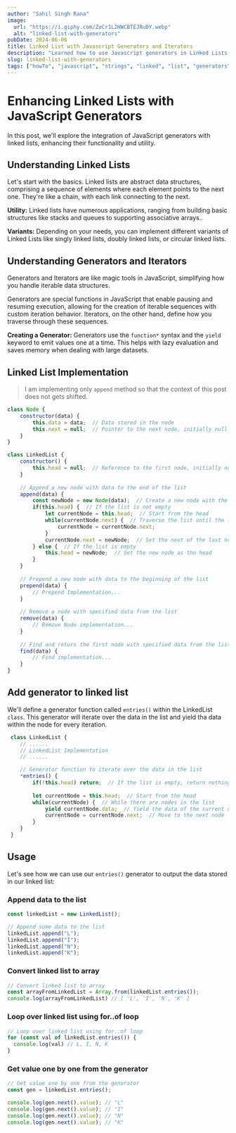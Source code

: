 ```yaml
---
author: "Sahil Singh Rana"
image:
  url: "https://i.giphy.com/ZoCr1L2HWCBTEJRuDY.webp"
  alt: "linked-list-with-generators"
pubDate: 2024-06-06
title: Linked List with Javascript Generators and Iterators
description: "Learned how to use Javascript generators in Linked Lists."
slug: linked-list-with-generators
tags: ["howTo", "javascript", "strings", "linked", "list", "generators", "iterators", "js"]
---
```


# Enhancing Linked Lists with JavaScript Generators

In this post, we'll explore the integration of JavaScript generators with linked lists, enhancing their functionality and utility.

## Understanding Linked Lists
Let's start with the basics. Linked lists are abstract data structures, comprising a sequence of elements where each element points to the next one. They're like a chain, with each link connecting to the next.

**Utility:**  Linked lists have numerous applications, ranging from building basic structures like stacks and queues to supporting associative arrays..

**Variants:** Depending on your needs, you can implement different variants of Linked Lists like singly linked lists, doubly linked lists, or circular linked lists.

## Understanding Generators and Iterators
Generators and Iterators are like magic tools in JavaScript, simplifying how you handle iterable data structures.

Generators are special functions in JavaScript that enable pausing and resuming execution, allowing for the creation of iterable sequences with custom iteration behavior. Iterators, on the other hand, define how you traverse through these sequences.

**Creating a Generator:** Generators use the ```function*``` syntax and the ```yield``` keyword to emit values one at a time. This helps with lazy evaluation and saves memory when dealing with large datasets.

## Linked List Implementation
> I am implementing only ```append``` method so that the context of this post does not gets shifted.

```javascript
class Node {
    constructor(data) {
        this.data = data;  // Data stored in the node
        this.next = null;  // Pointer to the next node, initially null
    }
}

class LinkedList {
    constructor() {
        this.head = null;  // Reference to the first node, initially null (empty list)
    }
    
    // Append a new node with data to the end of the list
    append(data) {
        const newNode = new Node(data);  // Create a new node with the provided data
        if(this.head) {  // If the list is not empty
            let currentNode = this.head;  // Start from the head
            while(currentNode.next) {  // Traverse the list until the last node
                currentNode = currentNode.next;
            }
            currentNode.next = newNode;  // Set the next of the last node to the new node
        } else {  // If the list is empty
            this.head = newNode;  // Set the new node as the head
        }
    }
    
    // Prepend a new node with data to the beginning of the list
    prepend(data) {
        // Prepend Implementation...
    }
    
    // Remove a node with specified data from the list
    remove(data) {
        // Remove Node implementation...
    }
    
    // Find and return the first node with specified data from the list
    find(data) {
        // Find implementation...
    }
}
```

## Add generator to linked list

We'll define a generator function called ```entries()``` within the LinkedList ```class```. This generator will iterate over the data in the list and yield tha data within the node for every iteration.

```javascript
 class LinkedList {
    // ...... 
    // LinkedList Implementation
    // ......

    // Generator function to iterate over the data in the list
    *entries() {
        if(!this.head) return;  // If the list is empty, return nothing
        
        let currentNode = this.head;  // Start from the head
        while(currentNode) {  // While there are nodes in the list
            yield currentNode.data;  // Yield the data of the current node
            currentNode = currentNode.next;  // Move to the next node
        }
    }
 }
```


## Usage

Let's see how we can use our ```entries()``` generator to output the data stored in our linked list:

### Append data to the list
```javascript
const linkedList = new LinkedList();

// Append some data to the list
linkedList.append("L");
linkedList.append("I");
linkedList.append("N");
linkedList.append("K");

```

### Convert linked list to array
```javascript
// Convert linked list to array
const arrayFromLinkedList = Array.from(linkedList.entries());  
console.log(arrayFromLinkedList) // [ 'L', 'I', 'N', 'K' ]
```

### Loop over linked list using for..of loop
```javascript
// Loop over linked list using for..of loop
for (const val of linkedList.entries()) {
  console.log(val) // L, I, N, K
}
```

### Get value one by one from the generator
```javascript
// Get value one by one from the generator
const gen = linkedList.entries();

console.log(gen.next().value); // "L"
console.log(gen.next().value); // "I"
console.log(gen.next().value); // "N"
console.log(gen.next().value); // "K"

```